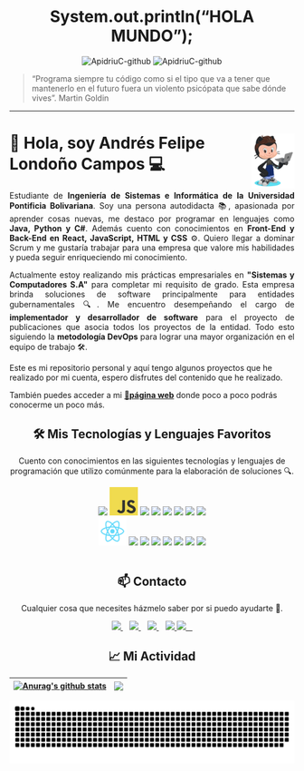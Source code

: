 <!--HEADER-->
<h1 align="center"> System.out.println(“HOLA MUNDO”);  
</h1>
<!--VISITS-->
<p align="center"> 
  <img src="https://komarev.com/ghpvc/?username=ApidriuC&label=Profile%20views&color=42b983&style=flat" alt="ApidriuC-github" />
  <img src="https://img.shields.io/github/followers/ApidriuC?style=social" alt="ApidriuC-github" />
</p>

> “Programa siempre tu código como si el tipo que va a tener que mantenerlo en el futuro fuera un violento psicópata que sabe dónde vives”. Martin Goldin

<hr>
<!--INTRODUCTION-->

# <img src="https://github.com/ApidriuC/ApidriuC/blob/main/octogato.png" width=15% align=right /> 👋 Hola, soy Andrés Felipe Londoño Campos 💻 

<p align="justify">
  Estudiante de <b>Ingeniería de Sistemas e Informática de la Universidad Pontificia Bolivariana</b>. Soy una persona         autodidacta 📚, apasionada por aprender cosas     nuevas, me destaco por programar en lenguajes como <b>Java, Python y C#</b>. Además cuento con conocimientos en <b>Front-End y Back-End   en React, JavaScript, HTML y CSS</b> ⚙️. Quiero llegar a dominar Scrum y me gustaría trabajar para una empresa que valore mis habilidades y pueda seguir enriqueciendo mi       conocimiento.
</p>
<p align="justify">
Actualmente estoy realizando mis prácticas empresariales en <b>"Sistemas y Computadores S.A"</b> para completar mi requisito de grado. Esta empresa brinda soluciones de software principalmente para entidades gubernamentales 🔍. Me encuentro desempeñando el cargo de <b>implementador y desarrollador de software</b> para el proyecto de publicaciones que asocia todos los proyectos de la entidad. Todo esto siguiendo la <b>metodología DevOps</b> para lograr una mayor organización en el equipo de trabajo 🛠.
  
Este es mi repositorio personal y aquí tengo algunos proyectos que he realizado por mi cuenta, espero disfrutes del contenido que he realizado.

También puedes acceder a mi <a href="https://portafolio-andres-londono.netlify.app/" target="_blank">🚀<b>página web</b></a> donde poco a poco podrás conocerme un poco más.
</p>

<!--FAVORITES LANGUAGES-->
<h2 align="center">🛠 Mis Tecnologías y Lenguajes Favoritos </h2>
<p align="center">
  Cuento con conocimientos en las siguientes tecnologías y lenguajes de programación que utilizo comúnmente para la elaboración de soluciones 🔍.
</p>

<!--LOGS-->
<div align="center">
<img height="50" src="https://www.gmkfreelogos.com/logos/J/img/Java-3.gif">
<img height="50" src="https://raw.githubusercontent.com/github/explore/80688e429a7d4ef2fca1e82350fe8e3517d3494d/topics/javascript/javascript.png">
<img height="50" src="https://upload.wikimedia.org/wikipedia/commons/thumb/4/4c/Typescript_logo_2020.svg/1200px-Typescript_logo_2020.svg.png">
<img height="50" src="https://play-lh.googleusercontent.com/85WnuKkqDY4gf6tndeL4_Ng5vgRk7PTfmpI4vHMIosyq6XQ7ZGDXNtYG2s0b09kJMw">
<img height="50" src="https://cdn-icons-png.flaticon.com/512/5968/5968242.png">
<img height="50" src="https://cdn3.iconfinder.com/data/icons/logos-and-brands-adobe/512/267_Python-512.png"> 
<img height="50" src="https://seeklogo.com/images/C/c-sharp-c-logo-02F17714BA-seeklogo.com.png">
<img height="50" src="https://camo.githubusercontent.com/70ea199263787f23ad0f1feaf0c265d3baeb4286dd7089aa56ece4f73ee99f94/68747470733a2f2f63646e2e776f726c64766563746f726c6f676f2e636f6d2f6c6f676f732f626f6f7473747261702d352d312e737667">

</div>
<div align="center">
<img height="50" src="https://raw.githubusercontent.com/github/explore/80688e429a7d4ef2fca1e82350fe8e3517d3494d/topics/react/react.png">
<img height="50" src="https://pluspng.com/img-png/nodejs-logo-png-node-js-development-296.png"> 
<img height="50" src="https://distreau.com/github.svg"> 
<img height="50" src="https://www.returngis.net/wp-content/uploads/2015/11/VS-Code.png"> 
<img height="50" src="https://miro.medium.com/max/650/1*zzvdRmHGGXONZpuQ2FeqsQ.png"> 
<img height="50" src="https://user-images.githubusercontent.com/51419598/152648731-567997ec-ac1c-4a9c-a816-a1fb1882abbe.png"> 
<img height="50" src="https://sybyl.com/wp-content/uploads/2019/11/Oracle-Logo-For-Website.png"> 
<img height="50" src="https://flyclipart.com/thumbs/mysql-logo-mysql-1154602.png"> 


</div>

<br>
 <!--CONTACT-->
<h2 align="center">📫 Contacto </h2>
<p align="center">
  Cualquier cosa que necesites házmelo saber por si puedo ayudarte 💬.
</p>

<p align="center">
    <a href="https://portafolio-andres-londono.netlify.app/" target="_blank">
        <img loading="lazy" src="https://joseluisgs.github.io/img/favicon.png" 
    height="50">
    </a> &nbsp;&nbsp;
  <a href="https://github.com/ApidriuC" target="_blank">
        <img loading="lazy" src="https://distreau.com/github.svg" 
    height="50">
    </a> &nbsp;&nbsp;
  <a href="https://www.linkedin.com/in/andr%C3%A9s-felipe-londo%C3%B1o-campos-b03741222/" target="_blank">
        <img loading="lazy" src="https://upload.wikimedia.org/wikipedia/commons/thumb/c/ca/LinkedIn_logo_initials.png/768px-LinkedIn_logo_initials.png" 
    height="50">
    </a> &nbsp;&nbsp;
  <a href="mailto:andresfloncam@gmail.com" target="_blank">
        <img loading="lazy" src="https://www.pngmart.com/files/7/E-Mail-PNG-Clipart.png" 
    height="50">
    </a> 
  <a href="https://discordapp.com/users/ApidriuC" target="_blank">
        <img loading="lazy" src="https://logodownload.org/wp-content/uploads/2017/11/discord-logo-4-1.png" 
    height="50"> &nbsp;&nbsp;
    </a>
  </p>
  
<!--ACTIVITY-->
<h2 align="center">📈 Mi Actividad </h2>

<div align="center">
  
| <a href="https://github.com/anuraghazra/github-readme-stats"><img align="center" src="https://github-readme-stats.vercel.app/api?username=ApidriuC&show_icons=true&include_all_commits=true&theme=buefy&hide_border=true" alt="Anurag's github stats" /></a> | <a href="https://github.com/anuraghazra/github-readme-stats"><img align="center" src="https://github-readme-stats.vercel.app/api/top-langs/?username=ApidriuC&layout=compact&theme=buefy&hide_border=true" /></a> |
| ------------- | ------------- |
  
</div>



<p align="center">
<!--SNAKE-->
   <img src="https://github.com/ApidriuC/ApidriuC/blob/main/github-contribution-grid-snake.svg" alt="snake">
</p>







